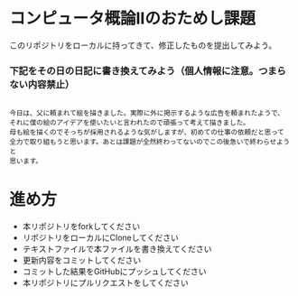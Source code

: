 # コンピュータ概論IIのおためし課題

このリポジトリをローカルに持ってきて、修正したものを提出してみよう。


### 下記をその日の日記に書き換えてみよう（個人情報に注意。つまらない内容禁止）

```

今日は、父に頼まれて絵を描きました。実際に外に掲示するような広告を頼まれたようで、
それに僕の絵のアイデアを使いたいと言われたので頑張って考えて描きました。
母も絵を描くのでそっちが採用されるような気がしますが、初めての仕事の依頼だと思って
全力で取り組もうと思います。あとは課題が全然終わってないのでこの後急いで終わらせようと
思います。

```

# 進め方
* 本リポジトリをforkしてください
* リポジトリをローカルにCloneしてください
* テキストファイルで本ファイルを書き換えてください
* 更新内容をコミットしてください
* コミットした結果をGitHubにプッシュしてください
* 本リポジトリにプルリクエストをしてください
